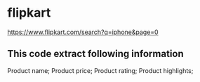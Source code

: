 # flipkart
https://www.flipkart.com/search?q=iphone&page=0
## This code extract following information
Product name; 
Product price; 
Product rating; 
Product highlights; 
